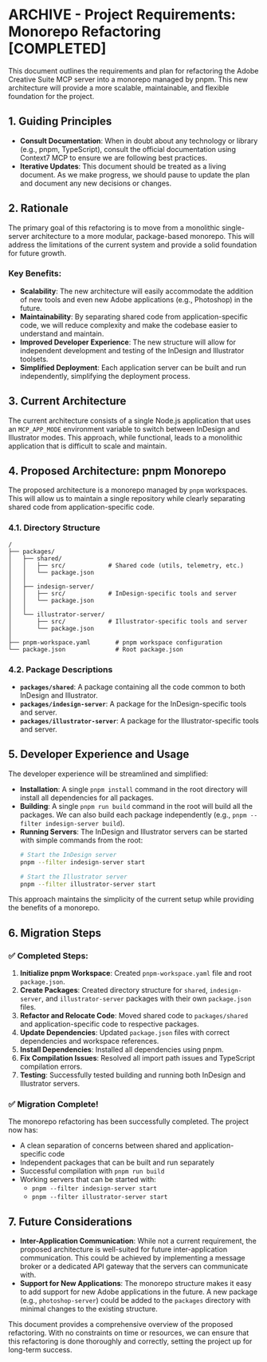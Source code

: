# ARCHIVE - Project Requirements: Monorepo Refactoring [COMPLETED]

This document outlines the requirements and plan for refactoring the Adobe Creative Suite MCP server into a monorepo managed by pnpm. This new architecture will provide a more scalable, maintainable, and flexible foundation for the project.

## 1. Guiding Principles

- **Consult Documentation**: When in doubt about any technology or library (e.g., pnpm, TypeScript), consult the official documentation using Context7 MCP to ensure we are following best practices.
- **Iterative Updates**: This document should be treated as a living document. As we make progress, we should pause to update the plan and document any new decisions or changes.

## 2. Rationale

The primary goal of this refactoring is to move from a monolithic single-server architecture to a more modular, package-based monorepo. This will address the limitations of the current system and provide a solid foundation for future growth.

### Key Benefits:
- **Scalability**: The new architecture will easily accommodate the addition of new tools and even new Adobe applications (e.g., Photoshop) in the future.
- **Maintainability**: By separating shared code from application-specific code, we will reduce complexity and make the codebase easier to understand and maintain.
- **Improved Developer Experience**: The new structure will allow for independent development and testing of the InDesign and Illustrator toolsets.
- **Simplified Deployment**: Each application server can be built and run independently, simplifying the deployment process.

## 3. Current Architecture

The current architecture consists of a single Node.js application that uses an `MCP_APP_MODE` environment variable to switch between InDesign and Illustrator modes. This approach, while functional, leads to a monolithic application that is difficult to scale and maintain.

## 4. Proposed Architecture: pnpm Monorepo

The proposed architecture is a monorepo managed by `pnpm` workspaces. This will allow us to maintain a single repository while clearly separating shared code from application-specific code.

### 4.1. Directory Structure

```
/
├── packages/
│   ├── shared/
│   │   ├── src/            # Shared code (utils, telemetry, etc.)
│   │   └── package.json
│   │
│   ├── indesign-server/
│   │   ├── src/            # InDesign-specific tools and server
│   │   └── package.json
│   │
│   └── illustrator-server/
│       ├── src/            # Illustrator-specific tools and server
│       └── package.json
│
├── pnpm-workspace.yaml       # pnpm workspace configuration
└── package.json              # Root package.json
```

### 4.2. Package Descriptions

- **`packages/shared`**: A package containing all the code common to both InDesign and Illustrator.
- **`packages/indesign-server`**: A package for the InDesign-specific tools and server.
- **`packages/illustrator-server`**: A package for the Illustrator-specific tools and server.

## 5. Developer Experience and Usage

The developer experience will be streamlined and simplified:

- **Installation**: A single `pnpm install` command in the root directory will install all dependencies for all packages.
- **Building**: A single `pnpm run build` command in the root will build all the packages. We can also build each package independently (e.g., `pnpm --filter indesign-server build`).
- **Running Servers**: The InDesign and Illustrator servers can be started with simple commands from the root:
  ```bash
  # Start the InDesign server
  pnpm --filter indesign-server start

  # Start the Illustrator server
  pnpm --filter illustrator-server start
  ```

This approach maintains the simplicity of the current setup while providing the benefits of a monorepo.

## 6. Migration Steps

### ✅ Completed Steps:
1.  **Initialize pnpm Workspace**: Created `pnpm-workspace.yaml` file and root `package.json`.
2.  **Create Packages**: Created directory structure for `shared`, `indesign-server`, and `illustrator-server` packages with their own `package.json` files.
3.  **Refactor and Relocate Code**: Moved shared code to `packages/shared` and application-specific code to respective packages.
4.  **Update Dependencies**: Updated `package.json` files with correct dependencies and workspace references.
5.  **Install Dependencies**: Installed all dependencies using pnpm.
6.  **Fix Compilation Issues**: Resolved all import path issues and TypeScript compilation errors.
7.  **Testing**: Successfully tested building and running both InDesign and Illustrator servers.

### ✅ Migration Complete!

The monorepo refactoring has been successfully completed. The project now has:
- A clean separation of concerns between shared and application-specific code
- Independent packages that can be built and run separately
- Successful compilation with `pnpm run build`
- Working servers that can be started with:
  - `pnpm --filter indesign-server start`
  - `pnpm --filter illustrator-server start`


## 7. Future Considerations

- **Inter-Application Communication**: While not a current requirement, the proposed architecture is well-suited for future inter-application communication. This could be achieved by implementing a message broker or a dedicated API gateway that the servers can communicate with.
- **Support for New Applications**: The monorepo structure makes it easy to add support for new Adobe applications in the future. A new package (e.g., `photoshop-server`) could be added to the `packages` directory with minimal changes to the existing structure.

This document provides a comprehensive overview of the proposed refactoring. With no constraints on time or resources, we can ensure that this refactoring is done thoroughly and correctly, setting the project up for long-term success.